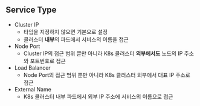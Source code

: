 ## Service Type

- Cluster IP
	- 타입을 지정하지 않으면 기본으로 설정
	- 클러스터 **내부**의 파드에서 서비스의 이름을 접근
- Node Port
	- Cluster IP의 접근 범위 뿐만 아니라 K8s 클러스터 **외부에서도** 노드의 IP 주소와 포트번호로 접근
- Load Balancer
	- Node Port의 접근 범위 뿐만 아니라 K8s 클러스터 외부에서 대표 IP 주소로 접근
- External Name
	- K8s 클러스터 내부 파드에서 외부 IP 주소에 서비스의 이름으로 접근